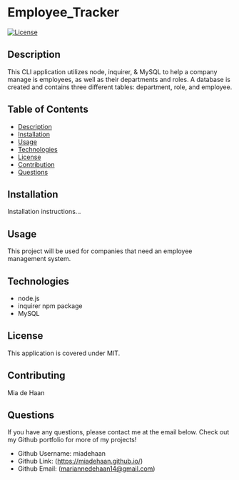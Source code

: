 # Employee_Tracker

[![License](https://img.shields.io/badge/License-MIT-blue.svg)](https://opensource.org/licenses/MIT)


## Description 
This CLI application utilizes node, inquirer, &amp; MySQL to help a company manage is employees, as well as their departments and roles. A database is created and contains three different tables: department, role, and employee.  

## Table of Contents
- [Description](#Description)
- [Installation](#Installation)
- [Usage](#Usage)
- [Technologies](#Technologies)
- [License](#License)
- [Contribution](#Contribution)
- [Questions](#Questions)


## Installation
Installation instructions...
    
## Usage
This project will be used for companies that need an employee management system. 

## Technologies
- node.js
- inquirer npm package
- MySQL
    
## License
This application is covered under MIT.
    
## Contributing
Mia de Haan
    
## Questions
If you have any questions, please contact me at the email below. Check out my Github portfolio for more of my projects!

- Github Username: miadehaan
- Github Link: (https://miadehaan.github.io/)
- Github Email: (mariannedehaan14@gmail.com)


